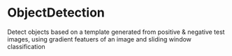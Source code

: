 # ObjectDetection
Detect objects based on a template generated from positive & negative test images, using gradient featuers of an image and sliding window classification
